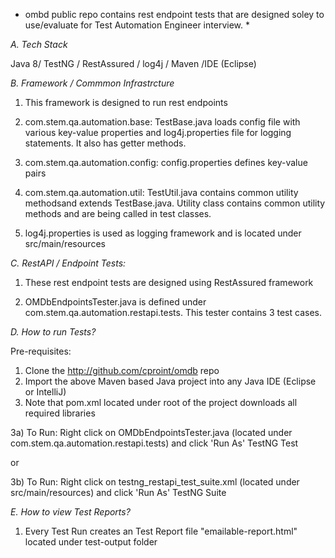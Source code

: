 * ombd public repo contains rest endpoint tests that are designed soley to use/evaluate for Test Automation Engineer interview. *

*A. Tech Stack*

Java 8/ TestNG / RestAssured / log4j / Maven /IDE (Eclipse)

*B. Framework / Commmon Infrastrcture*

1) This framework is designed to run rest endpoints

2) com.stem.qa.automation.base: TestBase.java loads config file with various key-value properties and log4j.properties file for logging statements. It also has getter methods.  

3) com.stem.qa.automation.config: config.properties defines key-value pairs

4) com.stem.qa.automation.util: TestUtil.java contains common utility methodsand extends TestBase.java. Utility class contains common utility methods and are being called in test classes.

5) log4j.properties is used as logging framework and is located under src/main/resources
  

*C. RestAPI / Endpoint Tests:* 

1) These rest endpoint tests are designed using RestAssured framework

2) OMDbEndpointsTester.java is defined under com.stem.qa.automation.restapi.tests. This tester contains 3 test cases. 

*D. How to run Tests?* 

Pre-requisites:
1) Clone the http://github.com/cproint/omdb repo
2) Import the above Maven based Java project into any Java IDE (Eclipse or IntelliJ)
3) Note that pom.xml located under root of the project downloads all required libraries
 
3a) To Run: Right click on OMDbEndpointsTester.java (located under com.stem.qa.automation.restapi.tests) and click 'Run As' TestNG Test

 or

3b) To Run: Right click on testng_restapi_test_suite.xml (located under src/main/resources) and click 'Run As' TestNG Suite

*E. How to view Test Reports?* 

1) Every Test Run creates an Test Report file "emailable-report.html" located under test-output folder